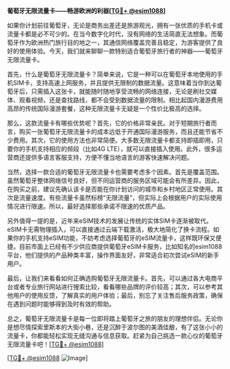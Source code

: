 **葡萄牙无限流量卡——畅游欧洲的利器[[TG💪+ @esim1088](https://t.me/s/esim1088)]**

如果你计划前往葡萄牙，无论是商务出差还是旅游观光，拥有一张优质的手机卡或流量卡都是必不可少的。在当今数字化时代，没有网络的生活简直无法想象。而葡萄牙作为欧洲热门旅行目的地之一，其通信网络覆盖完善且稳定，为游客提供了良好的使用体验。今天，我们就来聊聊一款特别适合葡萄牙旅行者的神器——葡萄牙无限流量卡。

首先，什么是葡萄牙无限流量卡？简单来说，它是一种可以在葡萄牙本地使用的手机SIM卡，支持高速上网服务，并且提供无限制的数据流量。这意味着当你到达葡萄牙后，只需插入这张卡，就能随时随地享受流畅的网络连接，无论是刷社交媒体、观看视频，还是查找路线，都不会受到数据流量的限制。相比起国内漫游费用高昂的传统国际漫游套餐，这种无限流量卡无疑是一个性价比极高的选择。

那么，这款流量卡有哪些优势呢？首先，它的价格非常亲民。对于短期旅行者而言，购买一张葡萄牙无限流量卡的成本远低于开通国际漫游服务，而且还能节省不少费用。其次，它的使用方法也非常简便。大多数无限流量卡都支持即插即用，只要你的手机支持相应的频段（比如4G LTE），就可以直接插入使用。此外，很多运营商还提供多语言客服支持，方便不懂当地语言的游客快速解决问题。

当然，选择一款合适的葡萄牙无限流量卡也需要考虑多个因素。首先是覆盖范围。虽然葡萄牙整体网络信号良好，但不同运营商的服务区域可能会有所差异。因此，在购买之前，建议先确认该卡是否能在你计划访问的城市和乡村地区正常使用。其次是流量速度。有些流量卡虽然标榜“无限流量”，但实际上会根据用户的实际使用情况进行限速。所以，最好选择那些承诺不限速的优质产品。

另外值得一提的是，近年来eSIM技术的发展让传统的实体SIM卡逐渐被取代。eSIM卡无需物理插入，可以直接通过云端下载激活，极大地简化了换卡流程。如果你的手机支持eSIM功能，不妨考虑选择葡萄牙的eSIM流量卡，这样既环保又便捷。目前市面上已经有不少供应商提供葡萄牙eSIM卡服务，比如知名的esim1088平台，他们提供的产品种类丰富，操作界面友好，非常适合初次尝试eSIM的新手用户。

最后，让我们来看看如何正确选购葡萄牙无限流量卡。首先，可以通过各大电商平台或者专业旅行网站进行搜索比较，看看哪些品牌的评价较高；其次，可以参考其他用户的使用反馈，了解真实的用户体验；最后，别忘了关注售后服务政策，确保在遇到问题时能够得到及时有效的帮助。

总之，葡萄牙无限流量卡是每一位即将踏上葡萄牙之旅的朋友的理想伴侣。无论你是想尽情探索里斯本的大街小巷，还是沉醉于波尔图的美酒佳酿，有了这张小小的流量卡，你都能轻松实现无缝沟通与信息获取。赶紧为自己挑选一款心仪的葡萄牙无限流量卡吧！[[TG💪+ @esim1088](https://t.me/s/esim1088)]

[[TG💪+ @esim1088](https://t.me/s/esim1088) ![Image](https://i.postimg.cc/4NQfJmqS/Snipaste-2025-05-13-00-14-12.png)]